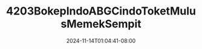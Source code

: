 --- 
title: "4203BokepIndoABGCindoToketMulusMemekSempit"
description: "streaming  video bokep 4203BokepIndoABGCindoToketMulusMemekSempit dood   new"
date: 2024-11-14T01:04:41-08:00
file_code: "eawzwyjspjny"
draft: false
cover: "ov89ya4ildabc6zp.jpg"
tags: ["indo", "bokep-indo", "bokep-viral", "bokep-ig"]
length: 208
fld_id: "1399315"
foldername: "AB001"
categories: ["AB001"]
views: 61
---